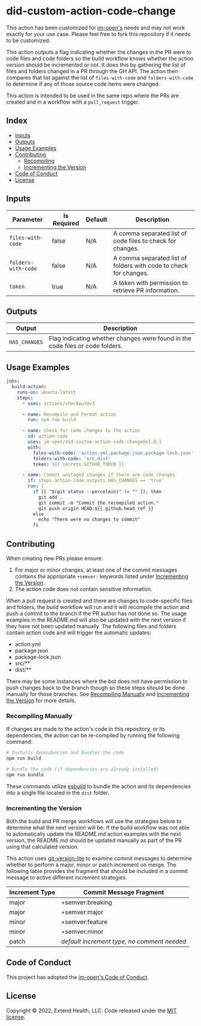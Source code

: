# did-custom-action-code-change

This action has been customized for [im-open's] needs and may not work exactly for your use case. Please feel free to fork this repository if it needs to be customized.

This action outputs a flag indicating whether the changes in the PR were to code files and code folders so the build workflow knows whether the action version should be incremented or not. It does this by gathering the list of files and folders changed in a PR through the GH API. The action then compares that list against the list of `files-with-code` and `folders-with-code` to determine if any of those source code items were changed.

This action is intended to be used in the same repo where the PRs are created and in a workflow with a `pull_request` trigger.

## Index

- [Inputs](#inputs)
- [Outputs](#outputs)
- [Usage Examples](#usage-examples)
- [Contributing](#contributing)
  - [Recompiling](#recompiling)
  - [Incrementing the Version](#incrementing-the-version)
- [Code of Conduct](#code-of-conduct)
- [License](#license)

## Inputs

| Parameter           | Is Required | Default | Description                                                       |
| ------------------- | ----------- | ------- | ----------------------------------------------------------------- |
| `files-with-code`   | false       | N/A     | A comma separated list of code files to check for changes.        |
| `folders-with-code` | false       | N/A     | A comma separated list of folders with code to check for changes. |
| `token`             | true        | N/A     | A token with permission to retrieve PR information.               |

## Outputs

| Output        | Description                                                                   |
| ------------- | ----------------------------------------------------------------------------- |
| `HAS_CHANGES` | Flag indicating whether changes were found in the code files or code folders. |

## Usage Examples

```yml
jobs:
  build-action:
    runs-on: ubuntu-latest
    steps:
      - uses: actions/checkout@v3

      - name: Recompile and Format action
        run: npm run build

      - name: Check for code changes to the action
        id: action-code
        uses: im-open/did-custom-action-code-change@v1.0.1
        with:
          files-with-code: 'action.yml,package.json,package-lock.json'
          folders-with-code: 'src,dist'
          token: ${{ secrets.GITHUB_TOKEN }}

      - name: Commit unstaged changes if there are code changes
        if: steps.action-code.outputs.HAS_CHANGES == 'true'
        run: |
          if [[ "$(git status --porcelain)" != "" ]]; then
            git add .
            git commit -m "Commit the recompiled action."
            git push origin HEAD:${{ github.head_ref }}
          else
            echo "There were no changes to commit"
          fi
```

## Contributing

When creating new PRs please ensure:

1. For major or minor changes, at least one of the commit messages contains the appropriate `+semver:` keywords listed under [Incrementing the Version](#incrementing-the-version).
1. The action code does not contain sensitive information.

When a pull request is created and there are changes to code-specific files and folders, the build workflow will run and it will recompile the action and push a commit to the branch if the PR author has not done so. The usage examples in the README.md will also be updated with the next version if they have not been updated manually. The following files and folders contain action code and will trigger the automatic updates:

- action.yml
- package.json
- package-lock.json
- src/\*\*
- dist/\*\*

There may be some instances where the bot does not have permission to push changes back to the branch though so these steps should be done manually for those branches. See [Recompiling Manually](#recompiling-manually) and [Incrementing the Version](#incrementing-the-version) for more details.

### Recompiling Manually

If changes are made to the action's code in this repository, or its dependencies, the action can be re-compiled by running the following command:

```sh
# Installs dependencies and bundles the code
npm run build

# Bundle the code (if dependencies are already installed)
npm run bundle
```

These commands utilize [esbuild](https://esbuild.github.io/getting-started/#bundling-for-node) to bundle the action and
its dependencies into a single file located in the `dist` folder.

### Incrementing the Version

Both the build and PR merge workflows will use the strategies below to determine what the next version will be.  If the build workflow was not able to automatically update the README.md action examples with the next version, the README.md should be updated manually as part of the PR using that calculated version.

This action uses [git-version-lite] to examine commit messages to determine whether to perform a major, minor or patch increment on merge. The following table provides the fragment that should be included in a commit message to active different increment strategies.

| Increment Type | Commit Message Fragment                     |
| -------------- | ------------------------------------------- |
| major          | +semver:breaking                            |
| major          | +semver:major                               |
| minor          | +semver:feature                             |
| minor          | +semver:minor                               |
| patch          | *default increment type, no comment needed* |

## Code of Conduct

This project has adopted the [im-open's Code of Conduct](https://github.com/im-open/.github/blob/main/CODE_OF_CONDUCT.md).

## License

Copyright &copy; 2022, Extend Health, LLC. Code released under the [MIT license](LICENSE).

[git-version-lite]: https://github.com/im-open/git-version-lite
[im-open's]: https://github.com/im-open
